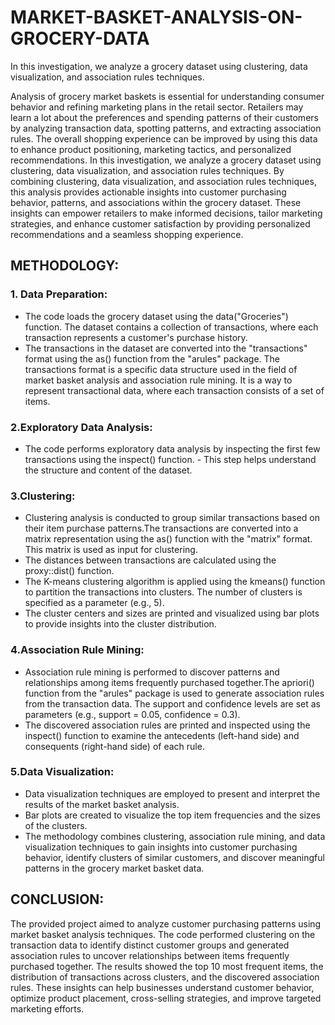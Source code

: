 # MARKET-BASKET-ANALYSIS-ON-GROCERY-DATA
In this investigation, we analyze a grocery dataset using clustering, data visualization, and association rules techniques.

Analysis of grocery market baskets is essential for understanding consumer behavior and refining marketing plans in the retail sector. Retailers may learn a lot about the preferences and spending patterns of their customers by analyzing transaction data, spotting patterns, and extracting association rules. The overall shopping experience can be improved by using this data to enhance product positioning, marketing tactics, and personalized recommendations.
In this investigation, we analyze a grocery dataset using clustering, data visualization, and association rules techniques. By combining clustering, data visualization, and association rules techniques, this analysis provides actionable insights into customer purchasing behavior, patterns, and associations within the grocery dataset. These insights can empower retailers to make informed decisions, tailor marketing strategies, and enhance customer satisfaction by providing personalized recommendations and a seamless shopping experience.

## METHODOLOGY: 
### 1. Data Preparation:
- The code loads the grocery dataset using the data("Groceries") function. The dataset contains a collection of transactions, where each transaction represents a customer's purchase history.
- The transactions in the dataset are converted into the "transactions" format using the as() function from the "arules" package. The transactions format is a specific data structure used in the field of market basket analysis and association rule mining. It is a way to represent transactional data, where each transaction consists of a set of items.

### 2.Exploratory Data Analysis:
- The code performs exploratory data analysis by inspecting the first few transactions using the inspect() function. - This step helps understand the structure and content of the dataset.

### 3.Clustering:
- Clustering analysis is conducted to group similar transactions based on their item purchase patterns.The transactions are converted into a matrix representation using the as() function with the "matrix" format. This matrix is used as input for clustering.
- The distances between transactions are calculated using the proxy::dist() function.
- The K-means clustering algorithm is applied using the kmeans() function to partition the
transactions into clusters. The number of clusters is specified as a parameter (e.g., 5).
- The cluster centers and sizes are printed and visualized using bar plots to provide insights into the cluster distribution.

### 4.Association Rule Mining:
- Association rule mining is performed to discover patterns and relationships among items frequently purchased together.The apriori() function from the "arules" package is used to generate association rules from the transaction data. The support and confidence levels are set as parameters (e.g., support = 0.05, confidence = 0.3).
- The discovered association rules are printed and inspected using the inspect() function to examine the antecedents (left-hand side) and consequents (right-hand side) of each rule.

### 5.Data Visualization:
- Data visualization techniques are employed to present and interpret the results of the market basket analysis.
- Bar plots are created to visualize the top item frequencies and the sizes of the clusters.
- The methodology combines clustering, association rule mining, and data visualization techniques to gain insights into customer purchasing behavior, identify clusters of similar customers, and discover meaningful patterns in the grocery market basket data.

## CONCLUSION:
The provided project aimed to analyze customer purchasing patterns using market basket analysis techniques. The code performed clustering on the transaction data to identify distinct customer groups and generated association rules to uncover relationships between items frequently purchased together. The results showed the top 10 most frequent items, the distribution of transactions across clusters, and the discovered association rules. These insights can help businesses understand customer behavior, optimize product placement, cross-selling strategies, and improve targeted marketing efforts.

